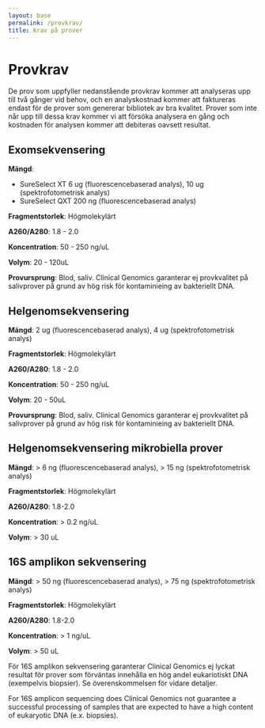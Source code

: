 ```yaml
---
layout: base
permalink: /provkrav/
title: Krav på prover
---
```


# Provkrav
De prov som uppfyller nedanstående provkrav kommer att analyseras upp till två gånger vid behov, och en analyskostnad kommer att faktureras endast för de prover som genererar bibliotek av bra kvalitet. Prover som inte når upp till dessa krav kommer vi att försöka analysera en gång och kostnaden för analysen kommer att debiteras oavsett resultat.

## Exomsekvensering
**Mängd**:

- SureSelect XT 6 ug (fluorescencebaserad analys), 10 ug (spektrofotometrisk analys)
- SureSelect QXT 200 ng (fluorescencebaserad analys)

**Fragmentstorlek**: Högmolekylärt

**A260/A280**: 1.8 - 2.0

**Koncentration**: 50 - 250 ng/uL

**Volym**: 20 - 120uL

**Provursprung**: Blod, saliv. Clinical Genomics garanterar ej provkvalitet på salivprover på grund av hög risk för kontaminieing av bakteriellt DNA.

## Helgenomsekvensering
**Mängd**: 2 ug (fluorescencebaserad analys), 4 ug (spektrofotometrisk analys)

**Fragmentstorlek**: Högmolekylärt

**A260/A280**: 1.8 - 2.0

**Koncentration**: 50 - 250 ng/uL

**Volym**: 20 - 50uL

**Provursprung**: Blod, saliv. Clinical Genomics garanterar ej provkvalitet på salivprover på grund av hög risk för kontaminieing av bakteriellt DNA.

## Helgenomsekvensering mikrobiella prover
**Mängd**: > 6 ng  (fluorescencebaserad analys), > 15 ng (spektrofotometrisk analys)

**Fragmentstorlek**: Högmolekylärt

**A260/A280**: 1.8-2.0

**Koncentration**: > 0.2 ng/uL

**Volym**: > 30 uL

## 16S amplikon sekvensering
**Mängd**: > 50 ng  (fluorescencebaserad analys), > 75 ng (spektrofotometrisk analys) 

**Fragmentstorlek**: Högmolekylärt

**A260/A280**: 1.8-2.0

**Koncentration**: > 1 ng/uL

**Volym**: > 50 uL

För 16S amplikon sekvensering garanterar Clinical Genomics ej lyckat resultat för prover som förväntas innehålla en hög andel eukariotiskt DNA (exempelvis biopsier). Se överenskommelsen för vidare detaljer.

For 16S amplicon sequencing does Clinical Genomics not guarantee a successful processing of samples that are expected to have a high content of eukaryotic DNA (e.x. biopsies).


